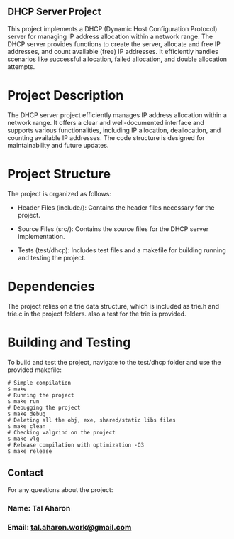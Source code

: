 ## DHCP Server Project

This project implements a DHCP (Dynamic Host Configuration Protocol) server for managing IP address allocation within a network range. The DHCP server provides functions to create the server, allocate and free IP addresses, and count available (free) IP addresses. It efficiently handles scenarios like successful allocation, failed allocation, and double allocation attempts.


# Project Description

The DHCP server project efficiently manages IP address allocation within a network range. It offers a clear and well-documented interface and supports various functionalities, including IP allocation, deallocation, and counting available IP addresses. The code structure is designed for maintainability and future updates.

# Project Structure

The project is organized as follows:

- Header Files (include/): Contains the header files necessary for the project.

- Source Files (src/): Contains the source files for the DHCP server implementation.

- Tests (test/dhcp): Includes test files and a makefile for building running and 
testing the project.

# Dependencies
The project relies on a trie data structure, which is included as trie.h and trie.c
in the project folders. also a test for the trie is provided.

# Building and Testing
To build and test the project, navigate to the test/dhcp folder and use the provided makefile:

```shell
# Simple compilation
$ make
# Running the project
$ make run
# Debugging the project
$ make debug
# Deleting all the obj, exe, shared/static libs files
$ make clean 
# Checking valgrind on the project
$ make vlg 
# Release compilation with optimization -O3
$ make release

```

## Contact

For any questions about the project:

### Name: Tal Aharon
### Email: tal.aharon.work@gmail.com